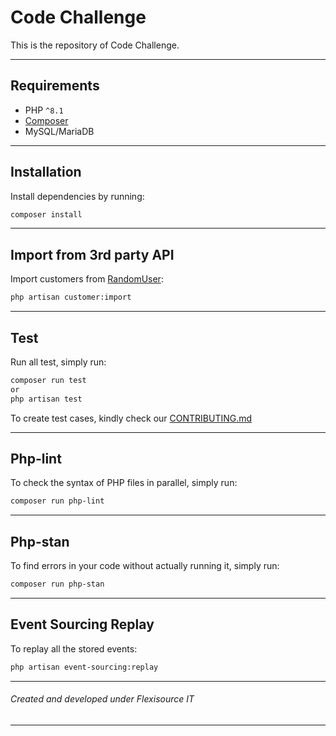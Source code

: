 # Code Challenge

This is the repository of Code Challenge.

---

## Requirements

- PHP `^8.1`
- [Composer](http://getcomposer.org)
- MySQL/MariaDB

---

## Installation

Install dependencies by running:

```sh
composer install
```

---

## Import from 3rd party API

Import customers from [RandomUser](https://randomuser.me/):

```sh
php artisan customer:import
```

---

## Test

Run all test, simply run:

```sh
composer run test
or
php artisan test
```

To create test cases, kindly check our [CONTRIBUTING.md](CONTRIBUTING.md)

---

## Php-lint

To check the syntax of PHP files in parallel, simply run:

```sh
composer run php-lint
```

---

## Php-stan

To find errors in your code without actually running it, simply run:

```sh
composer run php-stan
```

---

## Event Sourcing Replay

To replay all the stored events:

```sh
php artisan event-sourcing:replay
```

---

###### Created and developed under Flexisource IT

---
